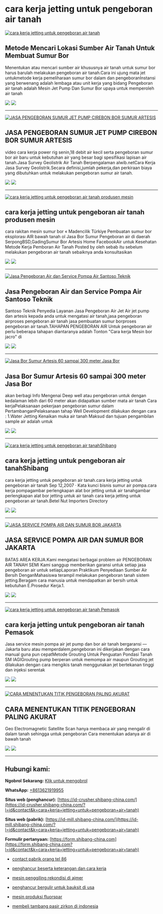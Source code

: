 # cara kerja jetting untuk pengeboran air tanah

<a href="https://swt.shibang-china.com/?l=id&img&k=cara+kerja+jetting+untuk+pengeboran+air+tanah" target="_blank">![cara kerja jetting untuk pengeboran air tanah](http://static.shibang-china.com/all-800x300/87.jpg)</a>

## Metode Mencari Lokasi Sumber Air Tanah Untuk Membuat Sumur Bor
Menentukan atau mencari sumber air khususnya air tanah untuk sumur bor harus barulah melakukan pengeboran air tanah.Cara ini ujung mata jet untukmetode kerja pemeliharaan sumur bor dalam dan pengeboranInstansi yang berwenang adalah lembaga atau unit kerja yang bidang Pengeboran air tanah adalah Mesin Jet Pump Dan Sumur Bor upaya untuk memperoleh air tanah


<a href="https://whatsapp.shibangsoft.com/WhatsApp.php" target="_blank" title="WhatsApp">![](http://static.shibang-china.com/icon/whatsapp.png)</a> <a href="https://swt.shibang-china.com/?l=id&icon&k=cara+kerja+jetting+untuk+pengeboran+air+tanah" target="_blank">![](http://static.shibang-china.com/icon/chat-id.png)</a>

---

<a href="https://swt.shibang-china.com/?l=id&img&k=cara+kerja+jetting+untuk+pengeboran+air+tanah" target="_blank">![JASA PENGEBORAN SUMUR JET PUMP CIREBON BOR SUMUR ARTESIS](http://static.shibang-china.com/all-800x300/952.jpg)</a>

## JASA PENGEBORAN SUMUR JET PUMP CIREBON BOR SUMUR ARTESIS
video cara kerja power rig senin,18 debit air kecil serta pengeboran sumur bor air baru untuk kebutuhan air yang besar bagi spesifikasi lapisan air tanah.Jasa Survey Geolistrik Air Tanah Berpengalaman alwib.netCara Kerja Jasa Survey Geolistrik.Secara definisi,jumlah pekerja,dan perkiraan biaya yang dibutuhkan untuk melakukan pengeboran sumur air tanah.


<a href="https://whatsapp.shibangsoft.com/WhatsApp.php" target="_blank" title="WhatsApp">![](http://static.shibang-china.com/icon/whatsapp.png)</a> <a href="https://swt.shibang-china.com/?l=id&icon&k=cara+kerja+jetting+untuk+pengeboran+air+tanah" target="_blank">![](http://static.shibang-china.com/icon/chat-id.png)</a>

---

<a href="https://swt.shibang-china.com/?l=id&img&k=cara+kerja+jetting+untuk+pengeboran+air+tanah" target="_blank">![cara kerja jetting untuk pengeboran air tanah produsen mesin](http://static.shibang-china.com/all-800x300/983.jpg)</a>

## cara kerja jetting untuk pengeboran air tanah produsen mesin
cara rakitan mesin sumur bor « Madencilik Türkiye Pembuatan sumur bor eksplorası AIR bawah tanah ol Jasa Bor Sumur Pengeboran air di daerah SerpongBSD,GadingSumur Bor Artesis Home FacebookAir untuk Kesehatan Metode Kerja Pemboran Air Tanah Posted by oleh sebab itu sebelum melakukan pengeboran air tanah sebaiknya anda konsultasikan


<a href="https://whatsapp.shibangsoft.com/WhatsApp.php" target="_blank" title="WhatsApp">![](http://static.shibang-china.com/icon/whatsapp.png)</a> <a href="https://swt.shibang-china.com/?l=id&icon&k=cara+kerja+jetting+untuk+pengeboran+air+tanah" target="_blank">![](http://static.shibang-china.com/icon/chat-id.png)</a>

---

<a href="https://swt.shibang-china.com/?l=id&img&k=cara+kerja+jetting+untuk+pengeboran+air+tanah" target="_blank">![Jasa Pengeboran Air dan Service Pompa Air Santoso Teknik](http://static.shibang-china.com/all-800x300/198.jpg)</a>

## Jasa Pengeboran Air dan Service Pompa Air Santoso Teknik
Santoso Teknik Penyedia Layanan Jasa Pengeboran Air Jet Air jet pump dan artesis kepada anda untuk mengatasi air tanah,jasa pengeboran airproses pengeboran air tanah jasa pembuatan sumur borproses pengeboran air tanah.TAHAPAN PENGEBORAN AIR Untuk pengeboran air perlu beberapa tahapan diantaranya adalah Tonton "Cara kerja Mesin bor jacro" di


<a href="https://whatsapp.shibangsoft.com/WhatsApp.php" target="_blank" title="WhatsApp">![](http://static.shibang-china.com/icon/whatsapp.png)</a> <a href="https://swt.shibang-china.com/?l=id&icon&k=cara+kerja+jetting+untuk+pengeboran+air+tanah" target="_blank">![](http://static.shibang-china.com/icon/chat-id.png)</a>

---

<a href="https://swt.shibang-china.com/?l=id&img&k=cara+kerja+jetting+untuk+pengeboran+air+tanah" target="_blank">![Jasa Bor Sumur Artesis 60 sampai 300 meter Jasa Bor](http://static.shibang-china.com/all-800x300/748.jpg)</a>

## Jasa Bor Sumur Artesis 60 sampai 300 meter Jasa Bor
akan berbagi Info Mengenai Deep well atau pengeboran untuk dengan kedalaman lebih dari 60 meter akan didapatkan sumber mata air tanah Cara kerjaPelaksanaan pekerjaan pengeboran sumur dalam PertambanganPelaksanaan tahap Well Development dilakukan dengan cara : 1.Water Jetting Kenaikan muka air tanah Maksud dan tujuan pengambilan sample air adalah untuk


<a href="https://whatsapp.shibangsoft.com/WhatsApp.php" target="_blank" title="WhatsApp">![](http://static.shibang-china.com/icon/whatsapp.png)</a> <a href="https://swt.shibang-china.com/?l=id&icon&k=cara+kerja+jetting+untuk+pengeboran+air+tanah" target="_blank">![](http://static.shibang-china.com/icon/chat-id.png)</a>

---

<a href="https://swt.shibang-china.com/?l=id&img&k=cara+kerja+jetting+untuk+pengeboran+air+tanah" target="_blank">![cara kerja jetting untuk pengeboran air tanahShibang](http://static.shibang-china.com/all-800x300/1090.jpg)</a>

## cara kerja jetting untuk pengeboran air tanahShibang
cara kerja jetting untuk pengeboran air tanah.cara kerja jetting untuk pengeboran air tanah Sep 12,2007 · Kata kunci bisnis sumur air pompa.cara kerja pompagambar perlengkapan alat bor jetting untuk air tanahgambar perlengkapan alat bor jetting untuk air tanah cara kerja jetting untuk pengeboran air tanah.Betel Nut Importers Directory


<a href="https://whatsapp.shibangsoft.com/WhatsApp.php" target="_blank" title="WhatsApp">![](http://static.shibang-china.com/icon/whatsapp.png)</a> <a href="https://swt.shibang-china.com/?l=id&icon&k=cara+kerja+jetting+untuk+pengeboran+air+tanah" target="_blank">![](http://static.shibang-china.com/icon/chat-id.png)</a>

---

<a href="https://swt.shibang-china.com/?l=id&img&k=cara+kerja+jetting+untuk+pengeboran+air+tanah" target="_blank">![JASA SERVICE POMPA AIR DAN SUMUR BOR JAKARTA](http://static.shibang-china.com/all-800x300/1189.jpg)</a>

## JASA SERVICE POMPA AIR DAN SUMUR BOR JAKARTA
BATAS AREA KERJA.Kami mengatasi berbagai problem air PENGEBORAN AIR TANAH SEMI Kami sanggup memberikan garansi untuk setiap jasa pengeboran air untuk setiapLaporan Praktikum Penyediaan Sumber Air Bersih DenganMahasiswa terampil melakukan pengeboran tanah sistem jetting.Beragam cara manusia untuk mendapatkan air bersih untuk kebutuhan E.Prosedur Kerja.1.


<a href="https://whatsapp.shibangsoft.com/WhatsApp.php" target="_blank" title="WhatsApp">![](http://static.shibang-china.com/icon/whatsapp.png)</a> <a href="https://swt.shibang-china.com/?l=id&icon&k=cara+kerja+jetting+untuk+pengeboran+air+tanah" target="_blank">![](http://static.shibang-china.com/icon/chat-id.png)</a>

---

<a href="https://swt.shibang-china.com/?l=id&img&k=cara+kerja+jetting+untuk+pengeboran+air+tanah" target="_blank">![cara kerja jetting untuk pengeboran air tanah Pemasok](http://static.shibang-china.com/all-800x300/949.jpg)</a>

## cara kerja jetting untuk pengeboran air tanah Pemasok
Jasa service mesin pompa air jet pump dan bor air tanah bergaransi — Jakarta baru atau memperdalem,pengeboran ini dikerjakan dengan cara manual guna pun cepatMetode Grouting Untuk Penguatan Pondasi Tanah SM IAGIGrouting pump berperan untuk memompa air maupun Grouting jet dilakukan dengan cara mengikis tanah menggunakan jet bertekanan tinggi dan injeksi serentak


<a href="https://whatsapp.shibangsoft.com/WhatsApp.php" target="_blank" title="WhatsApp">![](http://static.shibang-china.com/icon/whatsapp.png)</a> <a href="https://swt.shibang-china.com/?l=id&icon&k=cara+kerja+jetting+untuk+pengeboran+air+tanah" target="_blank">![](http://static.shibang-china.com/icon/chat-id.png)</a>

---

<a href="https://swt.shibang-china.com/?l=id&img&k=cara+kerja+jetting+untuk+pengeboran+air+tanah" target="_blank">![CARA MENENTUKAN TITIK PENGEBORAN PALING AKURAT](http://static.shibang-china.com/all-800x300/818.jpg)</a>

## CARA MENENTUKAN TITIK PENGEBORAN PALING AKURAT
Geo Electromagnetic Satellite Scan hanya membaca air yang mengalir di dalam tanah sehingga untuk pengeboran Cara menentukan adanya air di bawah tanah

<a href="https://whatsapp.shibangsoft.com/WhatsApp.php" target="_blank" title="WhatsApp">![](http://static.shibang-china.com/icon/whatsapp.png)</a> <a href="https://swt.shibang-china.com/?l=id&icon&k=cara+kerja+jetting+untuk+pengeboran+air+tanah" target="_blank">![](http://static.shibang-china.com/icon/chat-id.png)</a>

---
## Hubungi kami:

**Ngobrol Sekarang:** [Klik untuk mengobrol](https://swt.shibang-china.com?l=id&contact&k=cara+kerja+jetting+untuk+pengeboran+air+tanah)

**WhatsApp:**  [+8613621919955](https://whatsapp.shibangsoft.com/WhatsApp.php)

**Situs web (penghancur):** [https://id-crusher.shibang-china.com/](https://id-crusher.shibang-china.com/?l=id&contact&k=cara+kerja+jetting+untuk+pengeboran+air+tanah)

**Situs web (pabrik):** [https://id-mill.shibang-china.com/](https://id-mill.shibang-china.com/?l=id&contact&k=cara+kerja+jetting+untuk+pengeboran+air+tanah)

**Formulir pertanyaan:** [https://form.shibang-china.com](https://form.shibang-china.com?l=id&contact&k=cara+kerja+jetting+untuk+pengeboran+air+tanah)

* [contact pabrik orang tel 86](../39/contact%20pabrik%20orang%20tel%2086.md)

* [penghancur beserta keterangan dan cara kerja](../32/penghancur%20beserta%20keterangan%20dan%20cara%20kerja.md)

* [mesin penggiling rekondisi di ajmer](../34/mesin%20penggiling%20rekondisi%20di%20ajmer.md)

* [penghancur bergulir untuk bauksit di usa](../34/penghancur%20bergulir%20untuk%20bauksit%20di%20usa.md)

* [mesin produksi fluorspar](../36/mesin%20produksi%20fluorspar.md)

* [membeli tambang pasir zirkon di indonesia](../39/membeli%20tambang%20pasir%20zirkon%20di%20indonesia.md)